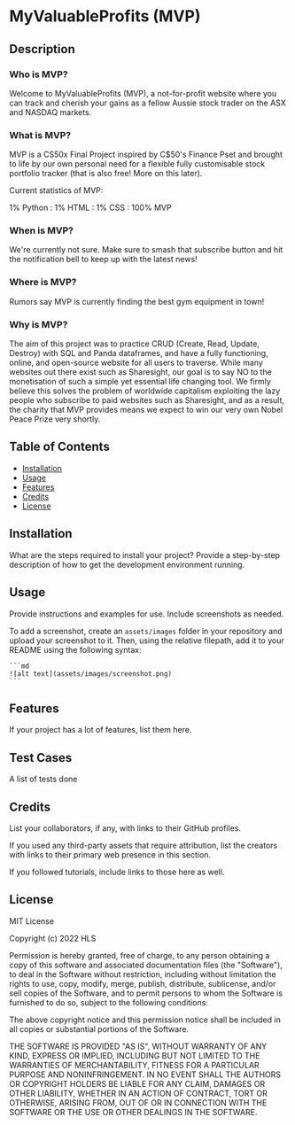 # MyValuableProfits (MVP)

## Description

### Who is MVP?
Welcome to MyValuableProfits (MVP), a not-for-profit website where you can track and cherish your gains as a fellow Aussie stock trader on the ASX and NASDAQ markets.

### What is MVP?
MVP is a CS50x Final Project inspired by C$50's Finance Pset and brought to life by our own personal need for a flexible fully customisable stock portfolio tracker (that is also free! More on this later). 

Current statistics of MVP:

1% Python :
1% HTML :
1% CSS :
100% MVP


### When is MVP?
We're currently not sure. Make sure to smash that subscribe button and hit the notification bell to keep up with the latest news!

### Where is MVP?
Rumors say MVP is currently finding the best gym equipment in town!

### Why is MVP?
The aim of this project was to practice CRUD (Create, Read, Update, Destroy) with SQL and Panda dataframes, and have a fully functioning, online, and open-source website for all users to traverse. While many websites out there exist such as Sharesight, our goal is to say NO to the monetisation of such a simple yet essential life changing tool. We firmly believe this solves the problem of worldwide capitalism exploiting the lazy people who subscribe to paid websites such as Sharesight, and as a result, the charity that MVP provides means we expect to win our very own Nobel Peace Prize very shortly.   


## Table of Contents 

- [Installation](#installation)
- [Usage](#usage)
- [Features](#features)
- [Credits](#credits)
- [License](#license)

## Installation

What are the steps required to install your project? Provide a step-by-step description of how to get the development environment running.

## Usage

Provide instructions and examples for use. Include screenshots as needed.

To add a screenshot, create an `assets/images` folder in your repository and upload your screenshot to it. Then, using the relative filepath, add it to your README using the following syntax:

    ```md
    ![alt text](assets/images/screenshot.png)
    ```
## Features

If your project has a lot of features, list them here.

## Test Cases

A list of tests done 

## Credits

List your collaborators, if any, with links to their GitHub profiles.

If you used any third-party assets that require attribution, list the creators with links to their primary web presence in this section.

If you followed tutorials, include links to those here as well.

## License

MIT License

Copyright (c) 2022 HLS

Permission is hereby granted, free of charge, to any person obtaining a copy
of this software and associated documentation files (the "Software"), to deal
in the Software without restriction, including without limitation the rights
to use, copy, modify, merge, publish, distribute, sublicense, and/or sell
copies of the Software, and to permit persons to whom the Software is
furnished to do so, subject to the following conditions:

The above copyright notice and this permission notice shall be included in all
copies or substantial portions of the Software.

THE SOFTWARE IS PROVIDED "AS IS", WITHOUT WARRANTY OF ANY KIND, EXPRESS OR
IMPLIED, INCLUDING BUT NOT LIMITED TO THE WARRANTIES OF MERCHANTABILITY,
FITNESS FOR A PARTICULAR PURPOSE AND NONINFRINGEMENT. IN NO EVENT SHALL THE
AUTHORS OR COPYRIGHT HOLDERS BE LIABLE FOR ANY CLAIM, DAMAGES OR OTHER
LIABILITY, WHETHER IN AN ACTION OF CONTRACT, TORT OR OTHERWISE, ARISING FROM,
OUT OF OR IN CONNECTION WITH THE SOFTWARE OR THE USE OR OTHER DEALINGS IN THE
SOFTWARE.





